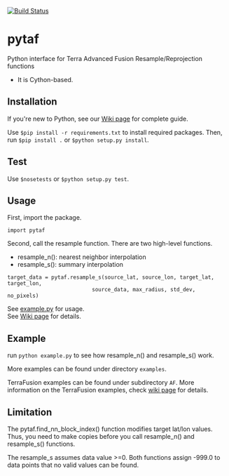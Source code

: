 [![Build Status](https://travis-ci.org/TerraFusion/pytaf.svg?branch=master)](https://travis-ci.org/TerraFusion/pytaf)

# pytaf
Python interface for Terra Advanced Fusion Resample/Reprojection functions

  * It is Cython-based.


## Installation

If you're new to Python, see our
[Wiki page](https://github.com/TerraFusion/pytaf/wiki) for complete guide.

Use `$pip install -r requirements.txt` to install required packages.
Then, run `$pip install .` or `$python setup.py install`.


## Test

Use `$nosetests` or `$python setup.py test`.

## Usage

First, import the package.

`import pytaf`

Second, call the resample function. There are two high-level functions.

* resample_n(): nearest neighbor interpolation
* resample_s(): summary interpolation

```
target_data = pytaf.resample_s(source_lat, source_lon, target_lat, target_lon, 
	                       source_data, max_radius, std_dev, no_pixels)
```			    
See [example.py](example.py) for usage.			    
See [Wiki page](https://github.com/TerraFusion/pytaf/wiki/User-Guide) for details.

## Example

run `python example.py` to see how resample_n() and resample_s() work.

More examples can be found under directory `examples`.

TerraFusion examples can be found under subdirectory `AF`. More information on the TerraFusion examples, check
[wiki page](https://github.com/TerraFusion/pytaf/wiki/TerraFusion-Examples) for details.


## Limitation

The pytaf.find_nn_block_index() function modifies target lat/lon values.
Thus, you need to make copies before you call resample_n() and resample_s() functions.

The resample_s assumes data value >=0. Both functions assign -999.0 to data points that no valid values can be found.
